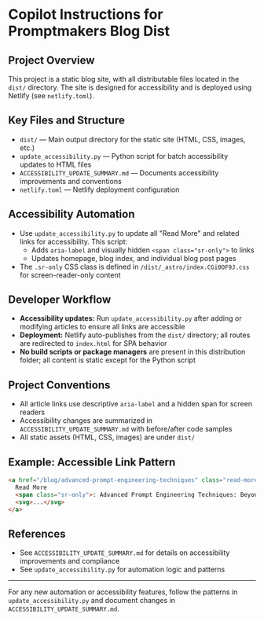 # Copilot Instructions for Promptmakers Blog Dist

## Project Overview
This project is a static blog site, with all distributable files located in the `dist/` directory. The site is designed for accessibility and is deployed using Netlify (see `netlify.toml`).

## Key Files and Structure
- `dist/` — Main output directory for the static site (HTML, CSS, images, etc.)
- `update_accessibility.py` — Python script for batch accessibility updates to HTML files
- `ACCESSIBILITY_UPDATE_SUMMARY.md` — Documents accessibility improvements and conventions
- `netlify.toml` — Netlify deployment configuration

## Accessibility Automation
- Use `update_accessibility.py` to update all "Read More" and related links for accessibility. This script:
  - Adds `aria-label` and visually hidden `<span class="sr-only">` to links
  - Updates homepage, blog index, and individual blog post pages
- The `.sr-only` CSS class is defined in `/dist/_astro/index.CGi0OF9J.css` for screen-reader-only content

## Developer Workflow
- **Accessibility updates:** Run `update_accessibility.py` after adding or modifying articles to ensure all links are accessible
- **Deployment:** Netlify auto-publishes from the `dist/` directory; all routes are redirected to `index.html` for SPA behavior
- **No build scripts or package managers** are present in this distribution folder; all content is static except for the Python script

## Project Conventions
- All article links use descriptive `aria-label` and a hidden span for screen readers
- Accessibility changes are summarized in `ACCESSIBILITY_UPDATE_SUMMARY.md` with before/after code samples
- All static assets (HTML, CSS, images) are under `dist/`

## Example: Accessible Link Pattern
```html
<a href="/blog/advanced-prompt-engineering-techniques" class="read-more" aria-label="Read full article: Advanced Prompt Engineering Techniques: Beyond the Basics">
  Read More
  <span class="sr-only">: Advanced Prompt Engineering Techniques: Beyond the Basics</span>
  <svg>...</svg>
</a>
```

## References
- See `ACCESSIBILITY_UPDATE_SUMMARY.md` for details on accessibility improvements and compliance
- See `update_accessibility.py` for automation logic and patterns

---
For any new automation or accessibility features, follow the patterns in `update_accessibility.py` and document changes in `ACCESSIBILITY_UPDATE_SUMMARY.md`.
